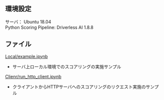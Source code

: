 ## 環境設定
サーバ： Ubuntu 18.04  
Python Scoring Pipeline: Driverless AI 1.8.8  

## ファイル
[Local/example.ipynb](./Local/example.ipynb)
- サーバ上ローカル環境でのスコアリングの実施サンプル  
  
[Clienr/run_http_client.ipynb](./Client/run_http_client.ipynb)
- クライアントからHTTPサーバへのスコアリングのリクエスト実施のサンプル
